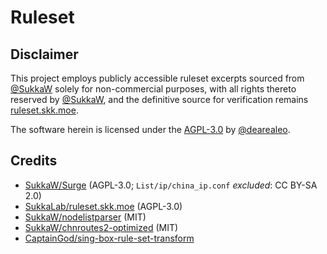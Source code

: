 # Ruleset

## Disclaimer

This project employs publicly accessible ruleset excerpts sourced from [@SukkaW](https://github.com/SukkaW) solely for non-commercial purposes, with all rights thereto reserved by [@SukkaW](https://github.com/SukkaW), and the definitive source for verification remains [ruleset.skk.moe](https://ruleset.skk.moe).

The software herein is licensed under the [AGPL-3.0](./LICENSE) by [@dearealeo](https://github.com/dearealeo).

## Credits

- [SukkaW/Surge](https://github.com/SukkaW/Surge) (AGPL-3.0; `List/ip/china_ip.conf` _excluded_: CC BY-SA 2.0)
- [SukkaLab/ruleset.skk.moe](https://github.com/SukkaLab/ruleset.skk.moe) (AGPL-3.0)
- [SukkaW/nodelistparser](https://github.com/SukkaW/nodelistparser) (MIT)
- [SukkaW/chnroutes2-optimized](https://github.com/SukkaW/chnroutes2-optimized) (MIT)
- [CaptainGod/sing-box-rule-set-transform](https://github.com/CaptainGod/sing-box-rule-set-transform)
